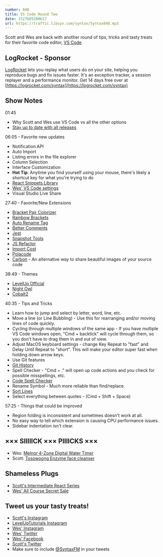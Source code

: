 ```yaml
---
number: 048
title: VS Code Round Two
date: 1527685200617
url: https://traffic.libsyn.com/syntax/Syntax048.mp3
---
```


Scott and Wes are back with another round of tips, tricks and tasty treats for their favorite code editor, [VS Code](https://code.visualstudio.com/).

## LogRocket - Sponsor

[LogRocket](https://logrocket.com/syntax) lets you replay what users do on your site, helping you reproduce bugs and fix issues faster. It's an exception tracker, a session replayer and a performance monitor. Get 14 days free over at [https://logrocket.com/syntax](https://logrocket.com/syntax)

## Show Notes

01:45

- Why Scott and Wes use VS Code vs all the other options
- [Stay up to date with all releases](https://code.visualstudio.com/updates/v1_23)

06:05 - Favorite new updates

- Notification API
- Auto Import
- Listing errors in the file explorer
- Column Selection
- Interface Customization
- **Hot Tip**: Anytime you find yourself using your mouse, there's likely a shortcut key for what you're trying to do
- [React Snippets Library](https://marketplace.visualstudio.com/items?itemName=dsznajder.es7-react-js-snippets)
- [Wes' VS Code settings](https://github.com/wesbos/dotfiles)
- Visual Studio Live Share

27:40 - Favorite/New Extensions

- [Bracket Pair Colorizer](https://marketplace.visualstudio.com/items?itemName=CoenraadS.bracket-pair-colorizer)
- [Rainbow Brackets](https://marketplace.visualstudio.com/items?itemName=2gua.rainbow-brackets)
- [Auto Rename Tag](https://marketplace.visualstudio.com/items?itemName=formulahendry.auto-rename-tag)
- [Better Comments](https://marketplace.visualstudio.com/items?itemName=aaron-bond.better-comments)
- [Jest](https://marketplace.visualstudio.com/items?itemName=Orta.vscode-jest)
- [Snapshot Tools](https://marketplace.visualstudio.com/items?itemName=asvetliakov.snapshot-tools)
- [JS Refactor](https://marketplace.visualstudio.com/items?itemName=cmstead.jsrefactor)
- [Import Cost](https://marketplace.visualstudio.com/items?itemName=wix.vscode-import-cost)
- [Polacode](https://marketplace.visualstudio.com/items?itemName=pnp.polacode)
- [Carbon](https://carbon.now.sh/) - An alternative way to share beautiful images of your source code

38:49 - Themes

- [LevelUp Official](https://marketplace.visualstudio.com/items?itemName=leveluptutorials.theme-levelup)
- [Night Owl](https://marketplace.visualstudio.com/items?itemName=sdras.night-owl)
- [Cobalt2](https://marketplace.visualstudio.com/items?itemName=wesbos.theme-cobalt2)

40:35 - Tips and Tricks

- Learn how to jump and select by letter, word, line, etc.
- Move a line (or Line Bubbling) - Use this for rearranging and/or moving lines of code quickly.
- Cycling through multiple windows of the same app - If you have multiple VS Code windows open, "Cmd + backtick" will cycle through them, so you don't have to drag them in and out of view.
- Adjust MacOS keyboard settings - change Key Repeat to "fast" and Delay Until Repeat to "short". This will make your editor super fast when holding down arrow keys.
- Use Git features
- [Git History](https://marketplace.visualstudio.com/items?itemName=donjayamanne.githistory)
- Spell Checker - "Cmd + ." will open up code actions and you check for possible misspellings, etc.
- [Code Spell Checker](https://marketplace.visualstudio.com/items?itemName=streetsidesoftware.code-spell-checker)
- Rename Symbol - Much more reliable than find/replace.
- [Sort Lines](https://marketplace.visualstudio.com/items?itemName=Tyriar.sort-lines)
- Select everything between quotes - (Cmd + Shift + Space)

57:25 - Things that could be improved

- Region folding is inconsistent and sometimes doesn't work at all.
- No easy way to tell which extension is causing CPU performance issues.
- Sidebar indentation isn't clear.

## ××× SIIIIICK ××× PIIIICKS ×××

- Wes: [Melnor 4-Zone Digital Water Timer](https://www.amazon.com/gp/product/B0094KM4VK/ref=as_li_qf_asin_il_tl?ie=UTF8&tag=webo080-20&creative=9325&linkCode=as2&creativeASIN=B0094KM4VK&linkId=d4f202fb09280739e3ed764255eb1020)
- Scott: [Tosowoong Enzyme face cleanser](https://amzn.to/2IWrn9j)

## Shameless Plugs

- [Scott's Intermediate React Series](https://LevelUpTutorials.com/store)
- [Wes' All Course Secret Sale](https://wesbos.com/courses/)

## Tweet us your tasty treats!

- [Scott's Instagram](https://www.instagram.com/stolinski/)
- [LevelUpTutorials Instagram](https://www.instagram.com/LevelUpTutorials/)
- [Wes' Instagram](https://www.instagram.com/wesbos/)
- [Wes' Twitter](https://twitter.com/wesbos)
- [Wes' Facebook](https://www.facebook.com/wesbos.developer)
- [Scott's Twitter](https://twitter.com/stolinski)
- Make sure to include [@SyntaxFM](https://twitter.com/SyntaxFM) in your tweets
